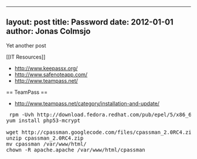 
---
layout: post
title: Password
date: 2012-01-01
author: Jonas Colmsjo
---

Yet another post





[[IT Resources]]



* http://www.keepassx.org/
* http://www.safenoteapp.com/
* http://www.teampass.net/

== TeamPass ==

* http://www.teampass.net/category/installation-and-update/

<pre>
 rpm -Uvh http://download.fedora.redhat.com/pub/epel/5/x86_64/epel-release-5-4.noarch.rpm
yum install php53-mcrypt

wget http://cpassman.googlecode.com/files/cpassman_2.0RC4.zip
unzip cpassman_2.0RC4.zip
mv cpassman /var/www/html/
chown -R apache.apache /var/www/html/cpassman

</pre>
